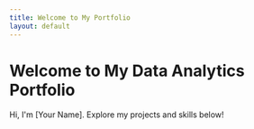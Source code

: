 ```yaml
---
title: Welcome to My Portfolio
layout: default
---
```


# Welcome to My Data Analytics Portfolio
Hi, I'm [Your Name]. Explore my projects and skills below!
